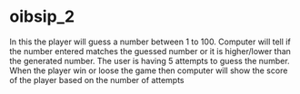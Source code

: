 # oibsip_2
In this the player will guess a number between 1 to 100. Computer will tell if the number entered matches the guessed number or it is higher/lower than the generated number. The user is having 5 attempts to guess the number. When the player win or loose the game then computer will show the score of the player based on the number of attempts

